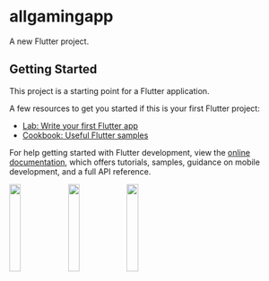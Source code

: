 # allgamingapp

A new Flutter project.

## Getting Started

This project is a starting point for a Flutter application.

A few resources to get you started if this is your first Flutter project:

- [Lab: Write your first Flutter app](https://docs.flutter.dev/get-started/codelab)
- [Cookbook: Useful Flutter samples](https://docs.flutter.dev/cookbook)

For help getting started with Flutter development, view the
[online documentation](https://docs.flutter.dev/), which offers tutorials,
samples, guidance on mobile development, and a full API reference.
<p>
  <img src="https://user-images.githubusercontent.com/119474574/228717256-d4db98b3-0689-4f72-ae04-34669b4ec925.jpg" hight="20%" width="20%">
  <img src="https://user-images.githubusercontent.com/119474574/228717308-3b312c21-2156-4c3c-85bb-561af6fa9757.jpg" hight="20%" width="20%">
  <img src="https://user-images.githubusercontent.com/119474574/228717551-64e8998f-6f50-4698-867c-f2252f685081.jpg" hight="20%" width="20%">
  
</p>
